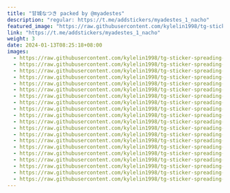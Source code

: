```yaml
---
title: "甘城なつき packed by @myadestes"
description: "regular: https://t.me/addstickers/myadestes_1_nacho"
featured_image: "https://raw.githubusercontent.com/kylelin1998/tg-sticker-spreading-worldwide-images/main/img/d5785611-14d1-4753-9845-92d9cc787904.jpg"
link: "https://t.me/addstickers/myadestes_1_nacho"
weight: 3
date: 2024-01-13T08:25:18+08:00
images:
  - https://raw.githubusercontent.com/kylelin1998/tg-sticker-spreading-worldwide-images/main/img/d5785611-14d1-4753-9845-92d9cc787904.jpg
  - https://raw.githubusercontent.com/kylelin1998/tg-sticker-spreading-worldwide-images/main/img/09397455-d59c-49b2-a583-64b0d55f4abd.jpg
  - https://raw.githubusercontent.com/kylelin1998/tg-sticker-spreading-worldwide-images/main/img/2f7e564f-6d13-4efc-bd85-232de13ec7d7.jpg
  - https://raw.githubusercontent.com/kylelin1998/tg-sticker-spreading-worldwide-images/main/img/051d7b80-cdfe-4cd1-bb89-2cf134074810.jpg
  - https://raw.githubusercontent.com/kylelin1998/tg-sticker-spreading-worldwide-images/main/img/34d7d865-ae9c-4925-b042-cdc2d5ae5f0b.jpg
  - https://raw.githubusercontent.com/kylelin1998/tg-sticker-spreading-worldwide-images/main/img/cd317ec0-88a2-4437-bbcc-5a7a9f79a18c.jpg
  - https://raw.githubusercontent.com/kylelin1998/tg-sticker-spreading-worldwide-images/main/img/0a38d971-541b-4908-ae0e-37726a6e13bb.jpg
  - https://raw.githubusercontent.com/kylelin1998/tg-sticker-spreading-worldwide-images/main/img/13637117-44c3-4875-a64e-bebecbd01314.jpg
  - https://raw.githubusercontent.com/kylelin1998/tg-sticker-spreading-worldwide-images/main/img/0127e063-065a-46d5-b841-95bd80e569cb.jpg
  - https://raw.githubusercontent.com/kylelin1998/tg-sticker-spreading-worldwide-images/main/img/cdf2665a-6d36-43d5-94f0-5261317274b7.jpg
  - https://raw.githubusercontent.com/kylelin1998/tg-sticker-spreading-worldwide-images/main/img/b29622a8-f85c-430b-85c7-a18bd2d30588.jpg
  - https://raw.githubusercontent.com/kylelin1998/tg-sticker-spreading-worldwide-images/main/img/a41f1d9f-4656-42ed-be4e-9443c215996d.jpg
  - https://raw.githubusercontent.com/kylelin1998/tg-sticker-spreading-worldwide-images/main/img/6e7ec86f-fe51-45ed-a5f6-a7d916302d1b.jpg
  - https://raw.githubusercontent.com/kylelin1998/tg-sticker-spreading-worldwide-images/main/img/b0c5e166-f928-4dcb-8164-d1f5c789b51e.jpg
  - https://raw.githubusercontent.com/kylelin1998/tg-sticker-spreading-worldwide-images/main/img/480c2f6e-c81f-418a-b5b1-aad8804b54c7.jpg
  - https://raw.githubusercontent.com/kylelin1998/tg-sticker-spreading-worldwide-images/main/img/8df87eb7-e7e9-4e2b-8c49-3e94919fbdcc.jpg
  - https://raw.githubusercontent.com/kylelin1998/tg-sticker-spreading-worldwide-images/main/img/72f41679-8426-45b1-8cec-871e0bb1dfcd.jpg
  - https://raw.githubusercontent.com/kylelin1998/tg-sticker-spreading-worldwide-images/main/img/9bf2c58d-1cec-48fa-80ff-3b92817aff90.jpg
  - https://raw.githubusercontent.com/kylelin1998/tg-sticker-spreading-worldwide-images/main/img/71c17953-5ab7-4f19-9352-be58c3af586e.jpg
  - https://raw.githubusercontent.com/kylelin1998/tg-sticker-spreading-worldwide-images/main/img/2e8e9c8b-3ace-4894-a6b1-6314e97dba84.jpg
---
```

